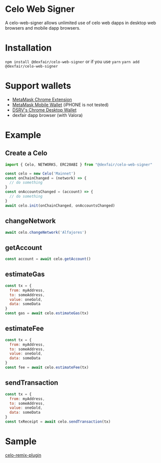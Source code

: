 # Celo Web Signer
A celo-web-signer allows unlimited use of celo web dapps in desktop web browsers and mobile dapp browsers.

# Installation
```npm install @dexfair/celo-web-signer```
or if you use `yarn`
```yarn add @dexfair/celo-web-signer```

# Support wallets
- [MetaMask Chrome Extension](https://chrome.google.com/webstore/detail/metamask/nkbihfbeogaeaoehlefnkodbefgpgknn)
- [MetaMask Mobile Wallet](https://play.google.com/store/apps/details?id=io.metamask) (iPHONE is not tested)
- [DSRV's Chrome Desktop Wallet](https://chrome.google.com/webstore/detail/celo-desktop-wallet/kkilomkmpmkbdnfelcpgckmpcaemjcdh)
- dexfair dapp browser (with Valora)

# Example
## Create a Celo
```javascript
import { Celo, NETWORKS, ERC20ABI } from "@dexfair/celo-web-signer"

const celo = new Celo('Mainnet')
const onChainChanged = (network) => {
  // do something
}
const onAccountsChanged = (account) => {
  // do something
}
await celo.init(onChainChanged, onAccountsChanged)
```

## changeNetwork
```javascript
await celo.changeNetwork('Alfajores')
```

## getAccount
```javascript
const account = await celo.getAccount()
```

## estimateGas
```javascript
const tx = {
  from: myAddress,
  to: someAddress,
  value: oneGold,
  data: someData
}
const gas = await celo.estimateGas(tx)
```

## estimateFee
```javascript
const tx = {
  from: myAddress,
  to: someAddress,
  value: oneGold,
  data: someData
}
const fee = await celo.estimateFee(tx)
```

## sendTransaction
```javascript
const tx = {
  from: myAddress,
  to: someAddress,
  value: oneGold,
  data: someData
}
const txReceipt = await celo.sendTransaction(tx)
```

# Sample
[celo-remix-plugin](https://github.com/dexfair/celo-remix-plugin)
